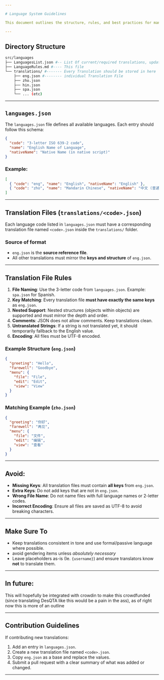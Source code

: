 ```yaml
---

# Language System Guidelines

This document outlines the structure, rules, and best practices for managing and maintaining the multilingual translation system for this project.

---
```


## Directory Structure

```bash
src/languages
├── LanguagesList.json #-- List Of current/required translations, update as languages are added
├── LanguageRules.md #---- This file
└── translations/ #------- Every Translation should be stored in here
    ├── eng.json #-------- individual Translation File
    ├── zho.json
    ├── hin.json
    ├── spa.json
    └── ... (etc)
```

---

## `languages.json`

The `languages.json` file defines all available languages. Each entry should follow this schema:

```json
{
  "code": "3-letter ISO 639-2 code",
  "name": "English Name of Language",
  "nativeName": "Native Name (in native script)"
}
```

### Example:

```json
[
  { "code": "eng", "name": "English", "nativeName": "English" },
  { "code": "zho", "name": "Mandarin Chinese", "nativeName": "中文 (普通话)" },
]
```

---

## Translation Files (`translations/<code>.json`)

Each language code listed in `languages.json` must have a corresponding translation file named `<code>.json` inside the `translations/` folder.

### Source of format

* `eng.json` is the **source reference file**.
* All other translations must mirror the **keys and structure** of `eng.json`.

---

## Translation File Rules

1. **File Naming**: Use the 3-letter code from `languages.json`. Example: `spa.json` for Spanish.
2. **Key Matching**: Every translation file **must have exactly the same keys** as `eng.json`.
3. **Nested Support**: Nested structures (objects within objects) are supported and must mirror the depth and order.
4. **Comments**: JSON does not allow comments. Keep translations clean.
5. **Untranslated Strings**: If a string is not translated yet, it should temporarily fallback to the English value.
6. **Encoding**: All files must be UTF-8 encoded.

### Example Structure (`eng.json`)

```json
{
  "greeting": "Hello",
  "farewell": "Goodbye",
  "menu": {
    "file": "File",
    "edit": "Edit",
    "view": "View"
  }
}
```

### Matching Example (`zho.json`)

```json
{
  "greeting": "你好",
  "farewell": "再见",
  "menu": {
    "file": "文件",
    "edit": "编辑",
    "view": "查看"
  }
}
```

---

## Avoid:

* **Missing Keys**: All translation files must contain **all keys** from `eng.json`.
* **Extra Keys**: Do not add keys that are not in `eng.json`.
* **Wrong File Name**: Do not name files with full language names or 2-letter codes.
* **Incorrect Encoding**: Ensure all files are saved as UTF-8 to avoid breaking characters.

---

## Make Sure To

* Keep translations consistent in tone and use formal/passive language where possible.
* avoid gendering items unless *absolutely necessary*
* Leave placeholders as-is (Ie. `{username}`) and ensure translators know **not** to translate them.

---

## In future:

This will hopefully be integrated with crowdin to make this crowdfunded (since translating DesQTA like this would be a pain in the ass), as of right now this is more of an outline

---

## Contribution Guidelines

If contributing new translations:

1. Add an entry in `languages.json`.
2. Create a new translation file named `<code>.json`.
3. Copy `eng.json` as a base and replace the values.
4. Submit a pull request with a clear summary of what was added or changed.

---
